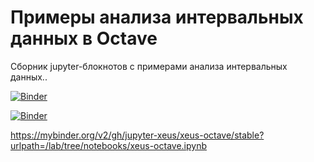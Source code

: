 # Примеры анализа интервальных данных в Octave

Сборник jupyter-блокнотов с примерами анализа интервальных данных..

[![Binder](https://mybinder.org/badge_logo.svg)](https://mybinder.org/v2/gh/szhilin/binder-box-octave/master?urlpath=git-pull%3Frepo%3Dhttps%253A%252F%252Fgithub.com%252Fszhilin%252Foctave-interval-examples%26urlpath%3Dtree%252Foctave-interval-examples%252Findex.ipynb)

[![Binder](https://mybinder.org/badge_logo.svg)](https://mybinder.org/v2/gh/jupyter-xeus/xeus-octave/stable?urlpath=git-pull%3Frepo%3Dhttps%253A%252F%252Fgithub.com%252Fszhilin%252Foctave-interval-examples%26urlpath%3Dtree%252Foctave-interval-examples%252Findex.ipynb)

https://mybinder.org/v2/gh/jupyter-xeus/xeus-octave/stable?urlpath=/lab/tree/notebooks/xeus-octave.ipynb

